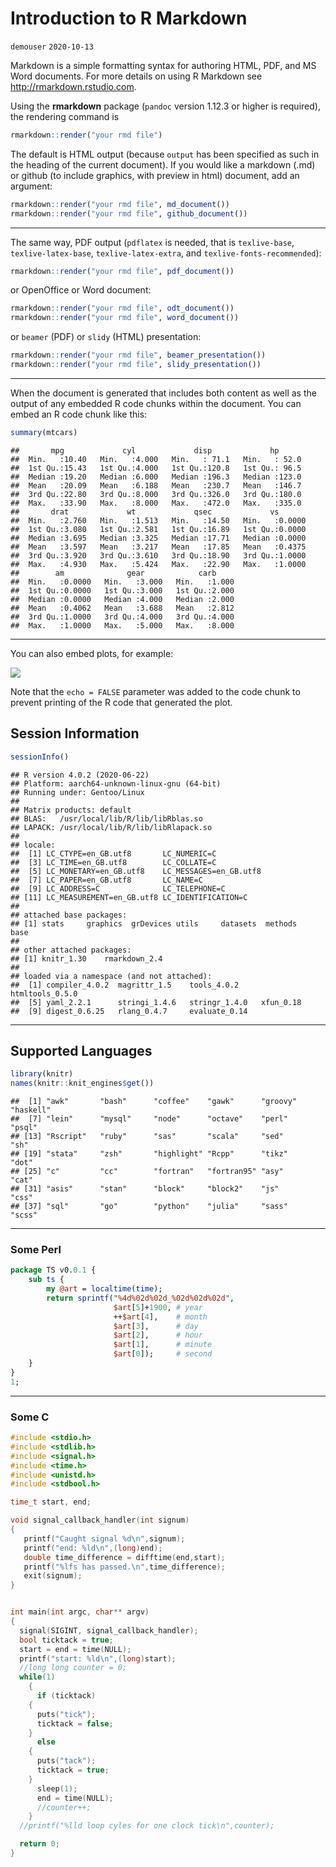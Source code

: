Introduction to R Markdown
================
`demouser`
`2020-10-13`

Markdown is a simple formatting syntax for authoring HTML, PDF, and MS
Word documents. For more details on using R Markdown see
<http://rmarkdown.rstudio.com>.

Using the **rmarkdown** package (`pandoc` version 1.12.3 or higher is
required), the rendering command is

``` r
rmarkdown::render("your rmd file")
```

The default is HTML output (because `output` has been specified as such
in the heading of the current document). If you would like a markdown
(.md) or github (to include graphics, with preview in html) document,
add an argument:

``` r
rmarkdown::render("your rmd file", md_document())
rmarkdown::render("your rmd file", github_document())
```

-----

The same way, PDF output (`pdflatex` is needed, that is `texlive-base`,
`texlive-latex-base`, `texlive-latex-extra`, and
`texlive-fonts-recommended`):

``` r
rmarkdown::render("your rmd file", pdf_document())
```

or OpenOffice or Word document:

``` r
rmarkdown::render("your rmd file", odt_document())
rmarkdown::render("your rmd file", word_document())
```

or `beamer` (PDF) or `slidy` (HTML) presentation:

``` r
rmarkdown::render("your rmd file", beamer_presentation())
rmarkdown::render("your rmd file", slidy_presentation())
```

-----

When the document is generated that includes both content as well as the
output of any embedded R code chunks within the document. You can embed
an R code chunk like this:

``` r
summary(mtcars)
```

    ##       mpg             cyl             disp             hp       
    ##  Min.   :10.40   Min.   :4.000   Min.   : 71.1   Min.   : 52.0  
    ##  1st Qu.:15.43   1st Qu.:4.000   1st Qu.:120.8   1st Qu.: 96.5  
    ##  Median :19.20   Median :6.000   Median :196.3   Median :123.0  
    ##  Mean   :20.09   Mean   :6.188   Mean   :230.7   Mean   :146.7  
    ##  3rd Qu.:22.80   3rd Qu.:8.000   3rd Qu.:326.0   3rd Qu.:180.0  
    ##  Max.   :33.90   Max.   :8.000   Max.   :472.0   Max.   :335.0  
    ##       drat             wt             qsec             vs        
    ##  Min.   :2.760   Min.   :1.513   Min.   :14.50   Min.   :0.0000  
    ##  1st Qu.:3.080   1st Qu.:2.581   1st Qu.:16.89   1st Qu.:0.0000  
    ##  Median :3.695   Median :3.325   Median :17.71   Median :0.0000  
    ##  Mean   :3.597   Mean   :3.217   Mean   :17.85   Mean   :0.4375  
    ##  3rd Qu.:3.920   3rd Qu.:3.610   3rd Qu.:18.90   3rd Qu.:1.0000  
    ##  Max.   :4.930   Max.   :5.424   Max.   :22.90   Max.   :1.0000  
    ##        am              gear            carb      
    ##  Min.   :0.0000   Min.   :3.000   Min.   :1.000  
    ##  1st Qu.:0.0000   1st Qu.:3.000   1st Qu.:2.000  
    ##  Median :0.0000   Median :4.000   Median :2.000  
    ##  Mean   :0.4062   Mean   :3.688   Mean   :2.812  
    ##  3rd Qu.:1.0000   3rd Qu.:4.000   3rd Qu.:4.000  
    ##  Max.   :1.0000   Max.   :5.000   Max.   :8.000

-----

You can also embed plots, for example:

![](tutorial_markdown1_files/figure-gfm/unnamed-chunk-7-1.png)<!-- -->

Note that the `echo = FALSE` parameter was added to the code chunk to
prevent printing of the R code that generated the plot.

## Session Information

``` r
sessionInfo()
```

    ## R version 4.0.2 (2020-06-22)
    ## Platform: aarch64-unknown-linux-gnu (64-bit)
    ## Running under: Gentoo/Linux
    ## 
    ## Matrix products: default
    ## BLAS:   /usr/local/lib/R/lib/libRblas.so
    ## LAPACK: /usr/local/lib/R/lib/libRlapack.so
    ## 
    ## locale:
    ##  [1] LC_CTYPE=en_GB.utf8       LC_NUMERIC=C             
    ##  [3] LC_TIME=en_GB.utf8        LC_COLLATE=C             
    ##  [5] LC_MONETARY=en_GB.utf8    LC_MESSAGES=en_GB.utf8   
    ##  [7] LC_PAPER=en_GB.utf8       LC_NAME=C                
    ##  [9] LC_ADDRESS=C              LC_TELEPHONE=C           
    ## [11] LC_MEASUREMENT=en_GB.utf8 LC_IDENTIFICATION=C      
    ## 
    ## attached base packages:
    ## [1] stats     graphics  grDevices utils     datasets  methods   base     
    ## 
    ## other attached packages:
    ## [1] knitr_1.30    rmarkdown_2.4
    ## 
    ## loaded via a namespace (and not attached):
    ##  [1] compiler_4.0.2  magrittr_1.5    tools_4.0.2     htmltools_0.5.0
    ##  [5] yaml_2.2.1      stringi_1.4.6   stringr_1.4.0   xfun_0.18      
    ##  [9] digest_0.6.25   rlang_0.4.7     evaluate_0.14

-----

## Supported Languages

``` r
library(knitr)
names(knitr::knit_engines$get())
```

    ##  [1] "awk"       "bash"      "coffee"    "gawk"      "groovy"    "haskell"  
    ##  [7] "lein"      "mysql"     "node"      "octave"    "perl"      "psql"     
    ## [13] "Rscript"   "ruby"      "sas"       "scala"     "sed"       "sh"       
    ## [19] "stata"     "zsh"       "highlight" "Rcpp"      "tikz"      "dot"      
    ## [25] "c"         "cc"        "fortran"   "fortran95" "asy"       "cat"      
    ## [31] "asis"      "stan"      "block"     "block2"    "js"        "css"      
    ## [37] "sql"       "go"        "python"    "julia"     "sass"      "scss"

-----

### Some Perl

``` perl
package TS v0.0.1 {
    sub ts {
        my @art = localtime(time);
        return sprintf("%4d%02d%02d_%02d%02d%02d",
                       $art[5]+1900, # year
                       ++$art[4],    # month
                       $art[3],      # day
                       $art[2],      # hour
                       $art[1],      # minute
                       $art[0]);     # second
    }
}
1;
```

-----

### Some C

``` c
#include <stdio.h>
#include <stdlib.h>
#include <signal.h>
#include <time.h>
#include <unistd.h>
#include <stdbool.h>

time_t start, end;

void signal_callback_handler(int signum)
{
   printf("Caught signal %d\n",signum);
   printf("end: %ld\n",(long)end);
   double time_difference = difftime(end,start);
   printf("%lfs has passed.\n",time_difference);
   exit(signum);
}


int main(int argc, char** argv)
{
  signal(SIGINT, signal_callback_handler);
  bool ticktack = true;
  start = end = time(NULL);
  printf("start: %ld\n",(long)start);
  //long long counter = 0;
  while(1)
    {
      if (ticktack)
    {
      puts("tick");
      ticktack = false;
    }
      else
    {
      puts("tack");
      ticktack = true;
    }
      sleep(1);
      end = time(NULL);
      //counter++;
    }
  //printf("%lld loop cyles for one clock tick\n",counter);

  return 0;
}
```
